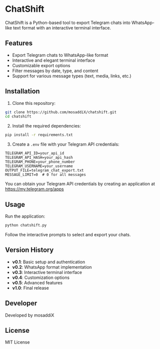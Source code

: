 # ChatShift

ChatShift is a Python-based tool to export Telegram chats into WhatsApp-like text format with an interactive terminal interface.

## Features

- Export Telegram chats to WhatsApp-like format
- Interactive and elegant terminal interface
- Customizable export options
- Filter messages by date, type, and content
- Support for various message types (text, media, links, etc.)

## Installation

1. Clone this repository:
```bash
git clone https://github.com/mosaddiX/chatshift.git
cd chatshift
```

2. Install the required dependencies:
```bash
pip install -r requirements.txt
```

3. Create a `.env` file with your Telegram API credentials:
```
TELEGRAM_API_ID=your_api_id
TELEGRAM_API_HASH=your_api_hash
TELEGRAM_PHONE=your_phone_number
TELEGRAM_USERNAME=your_username
OUTPUT_FILE=telegram_chat_export.txt
MESSAGE_LIMIT=0  # 0 for all messages
```

You can obtain your Telegram API credentials by creating an application at https://my.telegram.org/apps

## Usage

Run the application:
```bash
python chatshift.py
```

Follow the interactive prompts to select and export your chats.

## Version History

- **v0.1**: Basic setup and authentication
- **v0.2**: WhatsApp format implementation
- **v0.3**: Interactive terminal interface
- **v0.4**: Customization options
- **v0.5**: Advanced features
- **v1.0**: Final release

## Developer

Developed by mosaddiX

## License

MIT License
